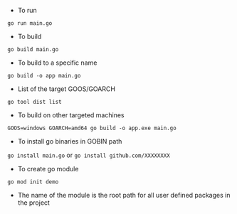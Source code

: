 - To run

```go run main.go```

- To build

```go build main.go```

- To build to a specific name

```go build -o app main.go```

- List of the target GOOS/GOARCH

```go tool dist list```

- To build on other targeted machines

```GOOS=windows GOARCH=amd64 go build -o app.exe main.go```

- To install go binaries in GOBIN path

```go install main.go```
or
```go install github.com/XXXXXXXX```

- To create go module

```go mod init demo```

- The name of the module is the root path for all user defined packages in the project
